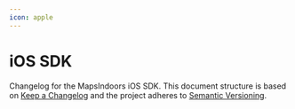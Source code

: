 ```yaml
---
icon: apple
---
```


# iOS SDK

Changelog for the MapsIndoors iOS SDK. This document structure is based on [Keep a Changelog](http://keepachangelog.com/en/1.1.0/) and the project adheres to [Semantic Versioning](http://semver.org/spec/v2.0.0.html).
